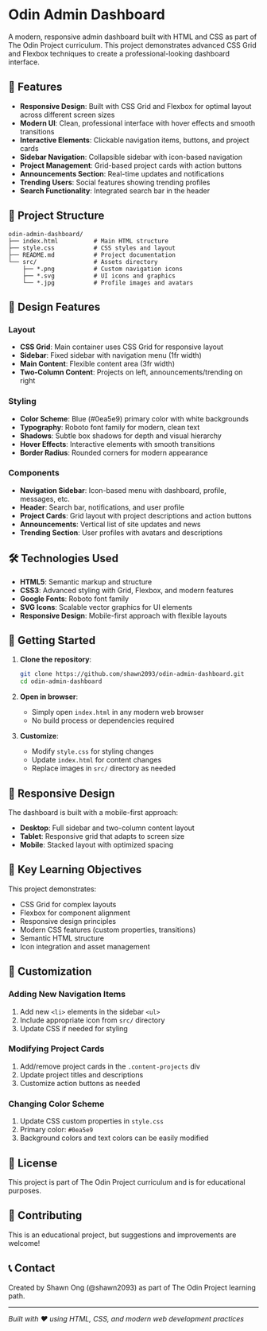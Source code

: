 # Odin Admin Dashboard

A modern, responsive admin dashboard built with HTML and CSS as part of The Odin Project curriculum. This project demonstrates advanced CSS Grid and Flexbox techniques to create a professional-looking dashboard interface.

## 🚀 Features

- **Responsive Design**: Built with CSS Grid and Flexbox for optimal layout across different screen sizes
- **Modern UI**: Clean, professional interface with hover effects and smooth transitions
- **Interactive Elements**: Clickable navigation items, buttons, and project cards
- **Sidebar Navigation**: Collapsible sidebar with icon-based navigation
- **Project Management**: Grid-based project cards with action buttons
- **Announcements Section**: Real-time updates and notifications
- **Trending Users**: Social features showing trending profiles
- **Search Functionality**: Integrated search bar in the header

## 📁 Project Structure

```
odin-admin-dashboard/
├── index.html          # Main HTML structure
├── style.css           # CSS styles and layout
├── README.md           # Project documentation
└── src/                # Assets directory
    ├── *.png           # Custom navigation icons
    ├── *.svg           # UI icons and graphics
    └── *.jpg           # Profile images and avatars
```

## 🎨 Design Features

### Layout
- **CSS Grid**: Main container uses CSS Grid for responsive layout
- **Sidebar**: Fixed sidebar with navigation menu (1fr width)
- **Main Content**: Flexible content area (3fr width)
- **Two-Column Content**: Projects on left, announcements/trending on right

### Styling
- **Color Scheme**: Blue (#0ea5e9) primary color with white backgrounds
- **Typography**: Roboto font family for modern, clean text
- **Shadows**: Subtle box shadows for depth and visual hierarchy
- **Hover Effects**: Interactive elements with smooth transitions
- **Border Radius**: Rounded corners for modern appearance

### Components
- **Navigation Sidebar**: Icon-based menu with dashboard, profile, messages, etc.
- **Header**: Search bar, notifications, and user profile
- **Project Cards**: Grid layout with project descriptions and action buttons
- **Announcements**: Vertical list of site updates and news
- **Trending Section**: User profiles with avatars and descriptions

## 🛠️ Technologies Used

- **HTML5**: Semantic markup and structure
- **CSS3**: Advanced styling with Grid, Flexbox, and modern features
- **Google Fonts**: Roboto font family
- **SVG Icons**: Scalable vector graphics for UI elements
- **Responsive Design**: Mobile-first approach with flexible layouts

## 🚀 Getting Started

1. **Clone the repository**:
   ```bash
   git clone https://github.com/shawn2093/odin-admin-dashboard.git
   cd odin-admin-dashboard
   ```

2. **Open in browser**:
   - Simply open `index.html` in any modern web browser
   - No build process or dependencies required

3. **Customize**:
   - Modify `style.css` for styling changes
   - Update `index.html` for content changes
   - Replace images in `src/` directory as needed

## 📱 Responsive Design

The dashboard is built with a mobile-first approach:
- **Desktop**: Full sidebar and two-column content layout
- **Tablet**: Responsive grid that adapts to screen size
- **Mobile**: Stacked layout with optimized spacing

## 🎯 Key Learning Objectives

This project demonstrates:
- CSS Grid for complex layouts
- Flexbox for component alignment
- Responsive design principles
- Modern CSS features (custom properties, transitions)
- Semantic HTML structure
- Icon integration and asset management

## 🔧 Customization

### Adding New Navigation Items
1. Add new `<li>` elements in the sidebar `<ul>`
2. Include appropriate icon from `src/` directory
3. Update CSS if needed for styling

### Modifying Project Cards
1. Add/remove project cards in the `.content-projects` div
2. Update project titles and descriptions
3. Customize action buttons as needed

### Changing Color Scheme
1. Update CSS custom properties in `style.css`
2. Primary color: `#0ea5e9`
3. Background colors and text colors can be easily modified

## 📄 License

This project is part of The Odin Project curriculum and is for educational purposes.

## 🤝 Contributing

This is an educational project, but suggestions and improvements are welcome!

## 📞 Contact

Created by Shawn Ong (@shawn2093) as part of The Odin Project learning path.

---

*Built with ❤️ using HTML, CSS, and modern web development practices*